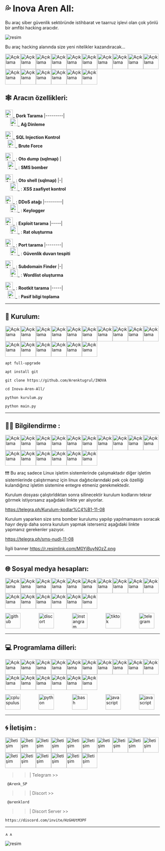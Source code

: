 
# 💦 Inova Aren All:
Bu araç siber güvenlik sektöründe istihbarat ve taarruz işlevi olan çok yönlü bir amfibi hacking aracıdır.


![resim](https://i.resim.tc/nMoe.png)

Bu araç hacking alanında size yeni nitelikler kazandıracak...

<img src='https://cdn-icons-gif.flaticon.com/6172/6172532.gif' alt='Açıklama' height='50'><img src='https://cdn-icons-gif.flaticon.com/6172/6172532.gif' alt='Açıklama' height='50'><img src='https://cdn-icons-gif.flaticon.com/6172/6172532.gif' alt='Açıklama' height='50'><img src='https://cdn-icons-gif.flaticon.com/6172/6172532.gif' alt='Açıklama' height='50'><img src='https://cdn-icons-gif.flaticon.com/6172/6172532.gif' alt='Açıklama' height='50'><img src='https://cdn-icons-gif.flaticon.com/6172/6172532.gif' alt='Açıklama' height='50'><img src='https://cdn-icons-gif.flaticon.com/6172/6172532.gif' alt='Açıklama' height='50'><img src='https://cdn-icons-gif.flaticon.com/6172/6172532.gif' alt='Açıklama' height='50'><img src='https://cdn-icons-gif.flaticon.com/6172/6172532.gif' alt='Açıklama' height='50'><img src='https://cdn-icons-gif.flaticon.com/6172/6172532.gif' alt='Açıklama' height='50'><img src='https://cdn-icons-gif.flaticon.com/6172/6172532.gif' alt='Açıklama' height='50'><img src='https://cdn-icons-gif.flaticon.com/6172/6172532.gif' alt='Açıklama' height='50'><img src='https://cdn-icons-gif.flaticon.com/6172/6172532.gif' alt='Açıklama' height='50'><img src='https://cdn-icons-gif.flaticon.com/6172/6172532.gif' alt='Açıklama' height='50'><img src='https://cdn-icons-gif.flaticon.com/6172/6172532.gif' alt='Açıklama' height='50'><img src='https://cdn-icons-gif.flaticon.com/6172/6172532.gif' alt='Açıklama' height='50'>



## 🕸️ Aracın özellikleri:


<img src='https://emoji.discadia.com/emojis/e068c349-96c2-4688-8d4b-69d08adfb375.gif' alt='Açıklama' height='25'>_ **Dork Tarama** |---------|
&nbsp; &nbsp; &nbsp; &nbsp; &nbsp; &nbsp; &nbsp; &nbsp; &nbsp; &nbsp; &nbsp; &nbsp; &nbsp; &nbsp; &nbsp; &nbsp; &nbsp; &nbsp; &nbsp; &nbsp; &nbsp; &nbsp; &nbsp; &nbsp; &nbsp; &nbsp; &nbsp; &nbsp; &nbsp; &nbsp; &nbsp; &nbsp; &nbsp; &nbsp;&nbsp; &nbsp; &nbsp; &nbsp; &nbsp; &nbsp; &nbsp; <img src='https://emoji.discadia.com/emojis/e068c349-96c2-4688-8d4b-69d08adfb375.gif' alt='Açıklama' height='25'>_ **Ağ Dinleme**

<img src='https://emoji.discadia.com/emojis/e068c349-96c2-4688-8d4b-69d08adfb375.gif' alt='Açıklama' height='25'>_ **SQL Injection Kontrol**
&nbsp;&nbsp; &nbsp; &nbsp; &nbsp; &nbsp; &nbsp; &nbsp; &nbsp; &nbsp; &nbsp; &nbsp; &nbsp; &nbsp;&nbsp; &nbsp; &nbsp; &nbsp; &nbsp; &nbsp; &nbsp; &nbsp; &nbsp; &nbsp; &nbsp; &nbsp; &nbsp; &nbsp; &nbsp; &nbsp; &nbsp; &nbsp; &nbsp; &nbsp; &nbsp; &nbsp;&nbsp; &nbsp; &nbsp; &nbsp; &nbsp; &nbsp; &nbsp; <img src='https://emoji.discadia.com/emojis/e068c349-96c2-4688-8d4b-69d08adfb375.gif' alt='Açıklama' height='25'>_ **Brute Force**

 
 <img src='https://emoji.discadia.com/emojis/e068c349-96c2-4688-8d4b-69d08adfb375.gif' alt='Açıklama' height='25'>_ : **Oto dump (sqlmap)** | &nbsp;&nbsp; &nbsp; &nbsp; &nbsp; &nbsp; &nbsp; &nbsp; &nbsp; &nbsp; &nbsp; &nbsp; &nbsp;&nbsp; &nbsp; &nbsp; &nbsp; &nbsp; &nbsp; &nbsp; &nbsp; &nbsp; &nbsp; &nbsp; &nbsp; &nbsp; &nbsp; &nbsp; &nbsp; &nbsp; &nbsp; &nbsp; &nbsp; &nbsp; &nbsp; &nbsp;&nbsp; &nbsp; &nbsp; &nbsp; &nbsp; &nbsp; &nbsp;  <img src='https://emoji.discadia.com/emojis/e068c349-96c2-4688-8d4b-69d08adfb375.gif' alt='Açıklama' height='25'>_ :  **SMS bomber**
 
 <img src='https://emoji.discadia.com/emojis/e068c349-96c2-4688-8d4b-69d08adfb375.gif' alt='Açıklama' height='25'>_ :  **Oto shell (sqlmap)** |-| &nbsp;&nbsp; &nbsp; &nbsp; &nbsp; &nbsp; &nbsp; &nbsp; &nbsp; &nbsp; &nbsp; &nbsp; &nbsp;&nbsp; &nbsp; &nbsp; &nbsp; &nbsp; &nbsp; &nbsp; &nbsp; &nbsp; &nbsp; &nbsp; &nbsp; &nbsp; &nbsp; &nbsp; &nbsp; &nbsp; &nbsp; &nbsp; &nbsp; &nbsp; &nbsp; &nbsp;&nbsp; &nbsp; &nbsp; &nbsp; &nbsp; &nbsp; &nbsp;  <img src='https://emoji.discadia.com/emojis/e068c349-96c2-4688-8d4b-69d08adfb375.gif' alt='Açıklama' height='25'>_ :  **XSS zaafiyet kontrol**
  
 <img src='https://emoji.discadia.com/emojis/e068c349-96c2-4688-8d4b-69d08adfb375.gif' alt='Açıklama' height='25'>_ :  **DDoS atağı** |---------| &nbsp;&nbsp;&nbsp; &nbsp; &nbsp; &nbsp; &nbsp; &nbsp; &nbsp; &nbsp; &nbsp; &nbsp; &nbsp;&nbsp; &nbsp; &nbsp; &nbsp; &nbsp; &nbsp; &nbsp; &nbsp; &nbsp; &nbsp; &nbsp; &nbsp; &nbsp; &nbsp; &nbsp; &nbsp; &nbsp; &nbsp; &nbsp; &nbsp; &nbsp; &nbsp; &nbsp;&nbsp; &nbsp; &nbsp; &nbsp; &nbsp; &nbsp; &nbsp;  <img src='https://emoji.discadia.com/emojis/e068c349-96c2-4688-8d4b-69d08adfb375.gif' alt='Açıklama' height='25'>_ :  **Keylogger**
  
 <img src='https://emoji.discadia.com/emojis/e068c349-96c2-4688-8d4b-69d08adfb375.gif' alt='Açıklama' height='25'>_ :  **Exploit tarama** |-----| &nbsp; &nbsp; &nbsp; &nbsp; &nbsp; &nbsp; &nbsp; &nbsp; &nbsp; &nbsp; &nbsp; &nbsp; &nbsp;&nbsp; &nbsp; &nbsp; &nbsp; &nbsp; &nbsp; &nbsp; &nbsp; &nbsp; &nbsp; &nbsp; &nbsp; &nbsp; &nbsp; &nbsp; &nbsp; &nbsp; &nbsp;&nbsp; &nbsp; &nbsp; &nbsp; &nbsp;&nbsp; &nbsp; &nbsp; &nbsp; &nbsp; &nbsp; &nbsp;  <img src='https://emoji.discadia.com/emojis/e068c349-96c2-4688-8d4b-69d08adfb375.gif' alt='Açıklama' height='25'>_ :  **Rat oluşturma**
  
 <img src='https://emoji.discadia.com/emojis/e068c349-96c2-4688-8d4b-69d08adfb375.gif' alt='Açıklama' height='25'>_ :  **Port tarama** |--------| &nbsp; &nbsp; &nbsp; &nbsp; &nbsp; &nbsp; &nbsp; &nbsp; &nbsp; &nbsp; &nbsp; &nbsp; &nbsp;&nbsp; &nbsp; &nbsp; &nbsp; &nbsp; &nbsp; &nbsp; &nbsp; &nbsp; &nbsp; &nbsp; &nbsp; &nbsp; &nbsp; &nbsp; &nbsp; &nbsp; &nbsp;&nbsp; &nbsp; &nbsp; &nbsp; &nbsp;&nbsp; &nbsp; &nbsp; &nbsp; &nbsp; &nbsp; &nbsp;  <img src='https://emoji.discadia.com/emojis/e068c349-96c2-4688-8d4b-69d08adfb375.gif' alt='Açıklama' height='25'>_ :  **Güvenlik duvarı tespiti**
  
 <img src='https://emoji.discadia.com/emojis/e068c349-96c2-4688-8d4b-69d08adfb375.gif' alt='Açıklama' height='25'>_ :  **Subdomain Finder** |-| &nbsp; &nbsp;&nbsp; &nbsp; &nbsp; &nbsp; &nbsp; &nbsp; &nbsp; &nbsp; &nbsp; &nbsp; &nbsp;&nbsp; &nbsp; &nbsp; &nbsp; &nbsp; &nbsp; &nbsp; &nbsp; &nbsp; &nbsp; &nbsp; &nbsp; &nbsp; &nbsp; &nbsp; &nbsp; &nbsp; &nbsp; &nbsp; &nbsp; &nbsp; &nbsp; &nbsp;&nbsp; &nbsp; &nbsp; &nbsp; &nbsp; &nbsp; &nbsp;  <img src='https://emoji.discadia.com/emojis/e068c349-96c2-4688-8d4b-69d08adfb375.gif' alt='Açıklama' height='25'>_ : **Wordlist oluşturma**
   
 <img src='https://emoji.discadia.com/emojis/e068c349-96c2-4688-8d4b-69d08adfb375.gif' alt='Açıklama' height='25'>_ :  **Rootkit tarama** |-----| &nbsp; &nbsp;&nbsp; &nbsp; &nbsp; &nbsp; &nbsp; &nbsp; &nbsp; &nbsp; &nbsp; &nbsp; &nbsp;&nbsp; &nbsp; &nbsp; &nbsp; &nbsp; &nbsp; &nbsp; &nbsp; &nbsp; &nbsp; &nbsp; &nbsp;&nbsp; &nbsp; &nbsp; &nbsp; &nbsp; &nbsp; &nbsp; &nbsp; &nbsp; &nbsp; &nbsp;&nbsp; &nbsp; &nbsp; &nbsp; &nbsp; &nbsp; &nbsp;  <img src='https://emoji.discadia.com/emojis/e068c349-96c2-4688-8d4b-69d08adfb375.gif' alt='Açıklama' height='25'>_ :  **Pasif bilgi toplama** 




---

## 🔩 Kurulum: 
<img src='https://cdn-icons-gif.flaticon.com/8121/8121259.gif' alt='Açıklama' height='50'><img src='https://cdn-icons-gif.flaticon.com/8121/8121259.gif' alt='Açıklama' height='50'><img src='https://cdn-icons-gif.flaticon.com/8121/8121259.gif' alt='Açıklama' height='50'><img src='https://cdn-icons-gif.flaticon.com/8121/8121259.gif' alt='Açıklama' height='50'><img src='https://cdn-icons-gif.flaticon.com/8121/8121259.gif' alt='Açıklama' height='50'><img src='https://cdn-icons-gif.flaticon.com/8121/8121259.gif' alt='Açıklama' height='50'><img src='https://cdn-icons-gif.flaticon.com/8121/8121259.gif' alt='Açıklama' height='50'><img src='https://cdn-icons-gif.flaticon.com/8121/8121259.gif' alt='Açıklama' height='50'><img src='https://cdn-icons-gif.flaticon.com/8121/8121259.gif' alt='Açıklama' height='50'><img src='https://cdn-icons-gif.flaticon.com/8121/8121259.gif' alt='Açıklama' height='50'><img src='https://cdn-icons-gif.flaticon.com/8121/8121259.gif' alt='Açıklama' height='50'><img src='https://cdn-icons-gif.flaticon.com/8121/8121259.gif' alt='Açıklama' height='50'><img src='https://cdn-icons-gif.flaticon.com/8121/8121259.gif' alt='Açıklama' height='50'><img src='https://cdn-icons-gif.flaticon.com/8121/8121259.gif' alt='Açıklama' height='50'><img src='https://cdn-icons-gif.flaticon.com/8121/8121259.gif' alt='Açıklama' height='50'><img src='https://cdn-icons-gif.flaticon.com/8121/8121259.gif' alt='Açıklama' height='50'>

```
apt full-upgrade
```
```
apt install git
```
```
git clone https://github.com/Arenktugrul/INOVA
```

``` 
cd Inova-Aren-All/
```
```
python kurulum.py
```
```
python main.py
```


----------------------------------------------------------------------------------------
## 👨‍💻 Bilgilendirme :
<img src='https://cdn-icons-gif.flaticon.com/8112/8112604.gif' alt='Açıklama' height='50'><img src='https://cdn-icons-gif.flaticon.com/8112/8112604.gif' alt='Açıklama' height='50'><img src='https://cdn-icons-gif.flaticon.com/8112/8112604.gif' alt='Açıklama' height='50'><img src='https://cdn-icons-gif.flaticon.com/8112/8112604.gif' alt='Açıklama' height='50'><img src='https://cdn-icons-gif.flaticon.com/8112/8112604.gif' alt='Açıklama' height='50'><img src='https://cdn-icons-gif.flaticon.com/8112/8112604.gif' alt='Açıklama' height='50'><img src='https://cdn-icons-gif.flaticon.com/8112/8112604.gif' alt='Açıklama' height='50'><img src='https://cdn-icons-gif.flaticon.com/8112/8112604.gif' alt='Açıklama' height='50'><img src='https://cdn-icons-gif.flaticon.com/8112/8112604.gif' alt='Açıklama' height='50'><img src='https://cdn-icons-gif.flaticon.com/8112/8112604.gif' alt='Açıklama' height='50'><img src='https://cdn-icons-gif.flaticon.com/8112/8112604.gif' alt='Açıklama' height='50'><img src='https://cdn-icons-gif.flaticon.com/8112/8112604.gif' alt='Açıklama' height='50'><img src='https://cdn-icons-gif.flaticon.com/8112/8112604.gif' alt='Açıklama' height='50'><img src='https://cdn-icons-gif.flaticon.com/8112/8112604.gif' alt='Açıklama' height='50'><img src='https://cdn-icons-gif.flaticon.com/8112/8112604.gif' alt='Açıklama' height='50'><img src='https://cdn-icons-gif.flaticon.com/8112/8112604.gif' alt='Açıklama' height='50'>

❗️❗️❗️ Bu araç sadece Linux işletim sistemlerinde çalışmaktadır diğer işletim sistemlerinde çalıştırmanız için linux dağıtıcılarındaki pek çok özelliği kulandığınız işletim sistemine entegre etmeniz gerekmektedir.

Kurulum dosyası çalıştırldıktan sonra silinecektir kurulum kodlarını tekrar görmek istiyorsanız aşağıdaki linkte yer alıyorlar.

https://telegra.ph/Kurulum-kodlar%C4%B1-11-08


Kurulum yaparken size sms bomber kurulumu yapılıp yapılmamasını soracak hayır deyip daha sonra kurulum yapmak isterseniz aşağıdaki linkte yapmanız gerekenler yazıyor.

https://telegra.ph/sms-nudl-11-08

İlgili banner 
https://r.resimlink.com/M0YjBuyNOzZ.png

----------------------------------------------------------------------------------------
        

## 🌐 Sosyal medya hesapları:
<img src='https://cdn-icons-gif.flaticon.com/8121/8121295.gif' alt='Açıklama' height='50'><img src='https://cdn-icons-gif.flaticon.com/8121/8121295.gif' alt='Açıklama' height='50'><img src='https://cdn-icons-gif.flaticon.com/8121/8121295.gif' alt='Açıklama' height='50'><img src='https://cdn-icons-gif.flaticon.com/8121/8121295.gif' alt='Açıklama' height='50'><img src='https://cdn-icons-gif.flaticon.com/8121/8121295.gif' alt='Açıklama' height='50'><img src='https://cdn-icons-gif.flaticon.com/8121/8121295.gif' alt='Açıklama' height='50'><img src='https://cdn-icons-gif.flaticon.com/8121/8121295.gif' alt='Açıklama' height='50'><img src='https://cdn-icons-gif.flaticon.com/8121/8121295.gif' alt='Açıklama' height='50'><img src='https://cdn-icons-gif.flaticon.com/8121/8121295.gif' alt='Açıklama' height='50'><img src='https://cdn-icons-gif.flaticon.com/8121/8121295.gif' alt='Açıklama' height='50'><img src='https://cdn-icons-gif.flaticon.com/8121/8121295.gif' alt='Açıklama' height='50'><img src='https://cdn-icons-gif.flaticon.com/8121/8121295.gif' alt='Açıklama' height='50'><img src='https://cdn-icons-gif.flaticon.com/8121/8121295.gif' alt='Açıklama' height='50'><img src='https://cdn-icons-gif.flaticon.com/8121/8121295.gif' alt='Açıklama' height='50'><img src='https://cdn-icons-gif.flaticon.com/8121/8121295.gif' alt='Açıklama' height='50'><img src='https://cdn-icons-gif.flaticon.com/8121/8121295.gif' alt='Açıklama' height='50'>

[<img src='https://cdn-icons-png.flaticon.com/128/733/733553.png' alt='github' height='50'>](https://github.com/https://github.com/Arenktugrul) &nbsp; &nbsp; &nbsp; &nbsp; &nbsp; &nbsp; &nbsp;  [<img src='https://img.icons8.com/?size=64&id=7ZiLZvoT0ICd&format=png' alt='discort' height='50'>](https://discord.gg/https://discord.gg/NqcTBTvV) 
&nbsp; &nbsp; &nbsp; &nbsp; &nbsp; &nbsp; &nbsp; [<img src='https://cdn-icons-png.flaticon.com/128/1409/1409946.png' alt='instangram' height='50'>](https://instagram.com/https://instagram.com/inova._.aktif?igshid=ZGUzMzM3NWJiOQ==)  &nbsp; &nbsp; &nbsp; &nbsp; &nbsp; &nbsp; &nbsp; [<img src='https://cdn-icons-png.flaticon.com/128/3046/3046121.png' alt='tiktok' height='50'>](https://img.shields.io/badge/TikTok-%23000000.svg?logo=TikTok&logoColor=white) &nbsp; &nbsp; &nbsp; &nbsp; &nbsp; &nbsp; &nbsp; [<img src='https://cdn-icons-png.flaticon.com/128/11523/11523316.png' alt='telegram' height='50'>](https://t.me/+IQCts3S3d4NlNzg8)


----------------------------------------------------------------------------------------



## 💻 Programlama dilleri:
<img src='https://cdn-icons-gif.flaticon.com/6172/6172538.gif' alt='Açıklama' height='50'><img src='https://cdn-icons-gif.flaticon.com/6172/6172538.gif' alt='Açıklama' height='50'><img src='https://cdn-icons-gif.flaticon.com/6172/6172538.gif' alt='Açıklama' height='50'><img src='https://cdn-icons-gif.flaticon.com/6172/6172538.gif' alt='Açıklama' height='50'><img src='https://cdn-icons-gif.flaticon.com/6172/6172538.gif' alt='Açıklama' height='50'><img src='https://cdn-icons-gif.flaticon.com/6172/6172538.gif' alt='Açıklama' height='50'><img src='https://cdn-icons-gif.flaticon.com/6172/6172538.gif' alt='Açıklama' height='50'><img src='https://cdn-icons-gif.flaticon.com/6172/6172538.gif' alt='Açıklama' height='50'><img src='https://cdn-icons-gif.flaticon.com/6172/6172538.gif' alt='Açıklama' height='50'><img src='https://cdn-icons-gif.flaticon.com/6172/6172538.gif' alt='Açıklama' height='50'><img src='https://cdn-icons-gif.flaticon.com/6172/6172538.gif' alt='Açıklama' height='50'><img src='https://cdn-icons-gif.flaticon.com/6172/6172538.gif' alt='Açıklama' height='50'><img src='https://cdn-icons-gif.flaticon.com/6172/6172538.gif' alt='Açıklama' height='50'><img src='https://cdn-icons-gif.flaticon.com/6172/6172538.gif' alt='Açıklama' height='50'><img src='https://cdn-icons-gif.flaticon.com/6172/6172538.gif' alt='Açıklama' height='50'><img src='https://cdn-icons-gif.flaticon.com/6172/6172538.gif' alt='Açıklama' height='50'>

 <img src='https://user-images.githubusercontent.com/42747200/46140125-da084900-c26d-11e8-8ea7-c45ae6306309.png' alt='cpluspulus' height='50'> &nbsp; &nbsp; &nbsp; &nbsp; &nbsp; &nbsp; &nbsp; <img src='https://cdn-icons-png.flaticon.com/128/5968/5968350.png' alt='python' height='50'> &nbsp; &nbsp; &nbsp; &nbsp; &nbsp; &nbsp; &nbsp; <img src='https://cdn-icons-png.flaticon.com/128/919/919837.png' alt='bash' height='50'> &nbsp; &nbsp; &nbsp; &nbsp; &nbsp; &nbsp; &nbsp; <img src='https://cdn-icons-png.flaticon.com/128/1199/1199124.png' alt='javascript' height='50'> &nbsp; &nbsp; &nbsp; &nbsp; &nbsp; &nbsp; &nbsp; <img src='https://img.icons8.com/?size=48&id=r5Y16PcDkoWI&format=png' alt='javascript' height='50'> 
 



 
----------------------------------------------------------------------------------------
## 🌀 İletişim : 

<img src='https://cdn-icons-gif.flaticon.com/6416/6416402.gif' alt='İletişim' height='50'><img src='https://cdn-icons-gif.flaticon.com/6416/6416402.gif' alt='İletişim' height='50'><img src='https://cdn-icons-gif.flaticon.com/6416/6416402.gif' alt='İletişim' height='50'><img src='https://cdn-icons-gif.flaticon.com/6416/6416402.gif' alt='İletişim' height='50'><img src='https://cdn-icons-gif.flaticon.com/6416/6416402.gif' alt='İletişim' height='50'><img src='https://cdn-icons-gif.flaticon.com/6416/6416402.gif' alt='İletişim' height='50'><img src='https://cdn-icons-gif.flaticon.com/6416/6416402.gif' alt='İletişim' height='50'><img src='https://cdn-icons-gif.flaticon.com/6416/6416402.gif' alt='İletişim' height='50'><img src='https://cdn-icons-gif.flaticon.com/6416/6416402.gif' alt='İletişim' height='50'><img src='https://cdn-icons-gif.flaticon.com/6416/6416402.gif' alt='İletişim' height='50'><img src='https://cdn-icons-gif.flaticon.com/6416/6416402.gif' alt='İletişim' height='50'><img src='https://cdn-icons-gif.flaticon.com/6416/6416402.gif' alt='İletişim' height='50'><img src='https://cdn-icons-gif.flaticon.com/6416/6416402.gif' alt='İletişim' height='50'><img src='https://cdn-icons-gif.flaticon.com/6416/6416402.gif' alt='İletişim' height='50'><img src='https://cdn-icons-gif.flaticon.com/6416/6416402.gif' alt='İletişim' height='50'><img src='https://cdn-icons-gif.flaticon.com/6416/6416402.gif' alt='İletişim' height='50'>


>>| Telegram >>
```
 @Arenk_SP
```
>>| Discort >>
```
 @arenklord
```
>>| Discort Server >>
```
https://discord.com/invite/HzGHUtM3PF
```
 
----------------------------------------------------------------------------------------
<img src='https://www.hareketligifler.net/data/media/562/cizgi-hareketli-resim-0387.gif' alt='Açıklama' height='10'>

<img src='https://www.hareketligifler.net/data/media/562/cizgi-hareketli-resim-0168.gif' alt='Açıklama' height='10'>

![resim](https://camo.githubusercontent.com/fabab41aaeb8c04f4cfe58a7be09edb68cdb1b27f95199df87926def992b9ba6/68747470733a2f2f692e696d6775722e636f6d2f614e72484a63412e706e67)



